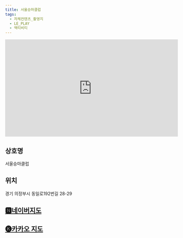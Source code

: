```yaml
---
title: 서울승마클럽
tags:
  - 자체컨텐츠_촬영지
  - LE_PLAY
  - 액티비티
---
```

<iframe width="560" height="315" src="https://www.youtube.com/embed/RKKsfy0i2Mc?si=OiVUJb3Mm8snseua" title="YouTube video player" frameborder="0" allow="accelerometer; autoplay; clipboard-write; encrypted-media; gyroscope; picture-in-picture; web-share" referrerpolicy="strict-origin-when-cross-origin" allowfullscreen></iframe>


## 상호명
서울승마클럽

## 위치
경기 의정부시 동일로192번길 28-29


## [🅽네이버지도](https://naver.me/GkRHJlIM)

## [🅚카카오 지도](https://place.map.kakao.com/2057850599)